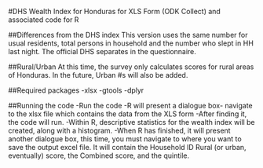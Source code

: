 #DHS Wealth Index for Honduras for XLS Form (ODK Collect) and associated code for R

##Differences from the DHS index
This version uses the same number for usual residents, total persons in household and the number who slept in HH last night. The official DHS separates in the questionnaire.

##Rural/Urban
At this time, the survey only calculates scores for rural areas of Honduras. In the future, Urban #s will also be added.

##Required packages
-xlsx
-gtools
-dplyr

##Running the code
-Run the code
-R will present a dialogue box- navigate to the xlsx file which contains the data from the XLS form
-After finding it, the code will run.
-Within R, descriptive statistics for the wealth index will be created, along with a histogram.
-When R has finished, it will present another dialogue box, this time, you must navigate to where you want to save the output excel file. It will contain the Household ID Rural (or urban, eventually) score, the Combined score, and the quintile.
